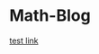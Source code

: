 # Math-Blog

[test link](https://danielennis521.github.io/Math-Blog/Post%201%3A%20Sea%20Level%20Change/sea_level_blog_post_html.html)

